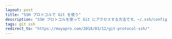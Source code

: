 ```yaml
---
layout: post
title: "SSH プロトコルで Git を使う"
description: "SSH プロトコルを使って Git にアクセスする方法です。~/.ssh/config の設定も少し。"
tags: git ssh
redirect_to: "https://moyapro.com/2018/03/12/git-protocol-ssh/"
---
```


